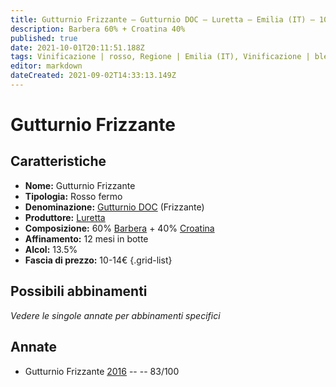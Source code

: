```yaml
---
title: Gutturnio Frizzante – Gutturnio DOC – Luretta – Emilia (IT) – 10-14€ – 2★
description: Barbera 60% + Croatina 40% 
published: true
date: 2021-10-01T20:11:51.188Z
tags: Vinificazione | rosso, Regione | Emilia (IT), Vinificazione | blend, Vinificazione | frizzante, Valutazioni | 2 stelle, Vitigni | Barbera, Vitigni | Croatina, Prezzi | 10-14€
editor: markdown
dateCreated: 2021-09-02T14:33:13.149Z
---
```


# Gutturnio Frizzante 

## Caratteristiche
- **Nome:** Gutturnio Frizzante 
- **Tipologia:** Rosso fermo
- **Denominazione:** [Gutturnio DOC](/denominazioni/Italia/Emilia/DOC-Gutturnio) (Frizzante)
- **Produttore:** [Luretta](/produttori/Italia/Emilia/Luretta) 
- **Composizione:** 60% [Barbera](/vitigni/Italia/bacca-nera/barbera) + 40% [Croatina](/vitigni/Italia/bacca-nera/croatina)
- **Affinamento:** 12 mesi in botte
- **Alcol:** 13.5%
- **Fascia di prezzo:** 10-14€
{.grid-list}

## Possibili abbinamenti
*Vedere le singole annate per abbinamenti specifici*

## Annate
- Gutturnio Frizzante [2016](/vini/Italia/Emilia/Luretta/Gutturnio-Frizzante/2016) -- <span class="star-2"></span> -- 83/100

